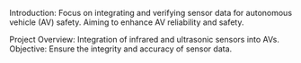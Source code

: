 Introduction:
Focus on integrating and verifying sensor data for autonomous vehicle (AV) safety.
Aiming to enhance AV reliability and safety.

Project Overview:
Integration of infrared and ultrasonic sensors into AVs.
Objective: Ensure the integrity and accuracy of sensor data.
